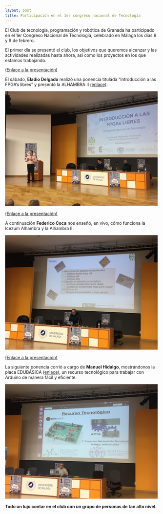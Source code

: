 ```yaml
---
layout: post
title: Participación en el 1er congreso nacional de Tecnología
---
```


El Club de tecnología, programación y robótica de Granada ha participado en el 1er Congreso Nacional de Tecnología, celebrado en Málaga los días 8 y 9 de febrero.

El primer día se presentó el club, los objetivos que queremos alcanzar y las actividades realizadas hasta ahora, así como los proyectos en los que estamos trabajando.


[(Enlace a la presentación)](https://github.com/jajulca/Presentaciones/blob/master/Presentaci%C3%B3n%20CLUB.pdf)


El sábado, **Eladio Delgado** realizó una ponencia titulada “Introducción a las FPGA’s libres” y presentó la ALHAMBRA II [(enlace)](https://alhambrabits.com/). 

<img src="https://raw.githubusercontent.com/clubroboticagranada/clubroboticagranada.github.io/master/images/eladio.JPG" width="500" />

[(Enlace a la presentación)](https://github.com/EladioDM/Charlas/tree/master/2019-02-09%20Introduccion%20a%20las%20FPGAs%20Libres)



A continuación **Federico Coca** nos enseñó, en vivo, cómo funciona la Icezum Alhambra y la Alhambra II. 



<img src="https://raw.githubusercontent.com/clubroboticagranada/clubroboticagranada.github.io/master/images/fede.JPG" width="500" />

[(Enlace a la presentación)](https://github.com/fgcoca/Chats/tree/master/9-2-19-Ponencia-FPGAs-Congreso-Tecnologia-Malaga)



La siguiente ponencia corrió a cargo de **Manuel Hidalgo**, mostrándonos la placa EDUBÁSICA [(enlace)](http://www.practicasconarduino.com/edubasica), un recurso tecnológico para trabajar con Arduino de manera fácil y eficiente.


<img src="https://raw.githubusercontent.com/clubroboticagranada/clubroboticagranada.github.io/master/images/manuel.JPG" width="500" />


**Todo un lujo contar en el club con un grupo de personas de tan alto nivel.**






